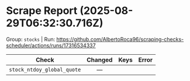 # Scrape Report (2025-08-29T06:32:30.716Z)

Group: `stocks`  |  Run: https://github.com/AlbertoRoca96/scraping-checks-scheduler/actions/runs/17316534337

| Check | Changed | Keys | Error |
|---|:---:|:--|:--|
| `stock_ntdoy_global_quote` | — |  |  |
